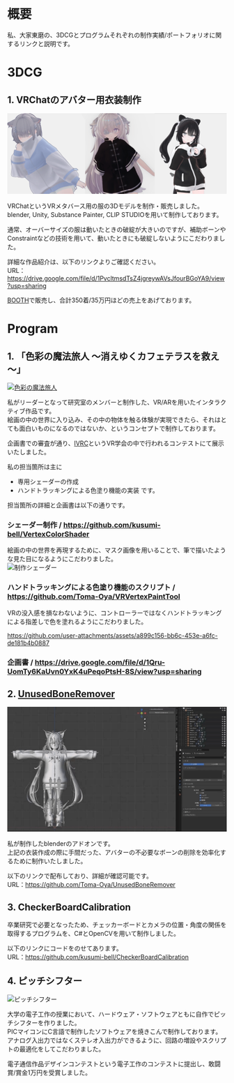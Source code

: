 # 概要
私、大家東磨の、3DCGとプログラムそれぞれの制作実績/ポートフォリオに関するリンクと説明です。  


# 3DCG
## 1. VRChatのアバター用衣装制作
[![VRC衣装](VRC衣装サムネ.png)](https://drive.google.com/file/d/1PvcltmsdTsZ4jgreywAVsJfourBGoYA9/view?usp=sharing)

VRChatというVRメタバース用の服の3Dモデルを制作・販売しました。  
blender, Unity, Substance Painter, CLIP STUDIOを用いて制作しております。  

通常、オーバーサイズの服は動いたときの破綻が大きいのですが、補助ボーンやConstraintなどの技術を用いて、動いたときにも破綻しないようにこだわりました。
  
詳細な作品紹介は、以下のリンクよりご確認ください。  
URL：https://drive.google.com/file/d/1PvcltmsdTsZ4jgreywAVsJfourBGoYA9/view?usp=sharing  


[BOOTH](https://slumberhalo.booth.pm/)で販売し、合計350着/35万円ほどの売上をあげております。  

# Program
## 1. 「色彩の魔法旅人 ～消えゆくカフェテラスを救え～」

[![色彩の魔法旅人](https://github.com/user-attachments/assets/0b50f0cf-bc25-4c4a-8f02-afdbf0474b29)](https://www.youtube.com/watch?v=yM_qg7yoPB0 "色彩の魔法旅人　動画")

私がリーダーとなって研究室のメンバーと制作した、VR/ARを用いたインタラクティブ作品です。  
絵画の中の世界に入り込み、その中の物体を触る体験が実現できたら、それはとても面白いものになるのではないか、というコンセプトで制作しております。  

企画書での審査が通り、[IVRC](https://ivrc.net/2024/seed-stage/)というVR学会の中で行われるコンテストにて展示いたしました。  

私の担当箇所は主に
- 専用シェーダーの作成  
- ハンドトラッキングによる色塗り機能の実装
です。

担当箇所の詳細と企画書は以下の通りです。  
### シェーダー制作 / https://github.com/kusumi-bell/VertexColorShader
  
  絵画の中の世界を再現するために、マスク画像を用いることで、筆で描いたような見た目になるようにこだわりました。  
  ![制作シェーダー](https://github.com/user-attachments/assets/0a010147-517f-4b1d-ab67-aca1f9afebd5)


### ハンドトラッキングによる色塗り機能のスクリプト / https://github.com/Toma-Oya/VRVertexPaintTool
  
  VRの没入感を損なわないように、コントローラーではなくハンドトラッキングによる指差しで色を塗れるようにこだわりました。
  
  https://github.com/user-attachments/assets/a899c156-bb6c-453e-a6fc-de181b4b0887
  
### 企画書 / https://drive.google.com/file/d/1Qru-UomTy6KaUvn0YxK4uPeqoPtsH-8S/view?usp=sharing


## 2. [UnusedBoneRemover](https://github.com/Toma-Oya/UnusedBoneRemover)
![UnusedBoneRemover](UnusedBoneRemover.gif)

私が制作したblenderのアドオンです。  
上記の衣装作成の際に手間だった、アバターの不必要なボーンの削除を効率化するために制作いたしました。  


以下のリンクで配布しており、詳細が確認可能です。  
URL：https://github.com/Toma-Oya/UnusedBoneRemover

## 3. CheckerBoardCalibration

卒業研究で必要となったため、チェッカーボードとカメラの位置・角度の関係を取得するプログラムを、C#とOpenCVを用いて制作しました。 

以下のリンクにコードをのせてあります。  
URL：https://github.com/kusumi-bell/CheckerBoardCalibration


## 4. ピッチシフター
![ピッチシフター](https://github.com/user-attachments/assets/884f74f4-8fd5-4657-8afb-aeba1a730354)

大学の電子工作の授業において、ハードウェア・ソフトウェアともに自作でピッチシフターを作りました。  
PICマイコンにC言語で制作したソフトウェアを焼きこんで制作しております。  
アナログ入出力ではなくステレオ入出力ができるように、回路の増設やスクリプトの最適化をしてこだわりました。  

電子通信作品デザインコンテストという電子工作のコンテストに提出し、敢闘賞/賞金1万円を受賞しました。
